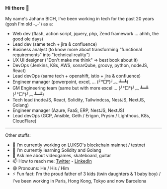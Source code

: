 ### Hi there 👋

My name's Johann BICH, I've been working in tech for the past 20 years (gosh I'm old -_-') as a:
- Web dev (flash, action script, jquery, php, Zend framework ... ahhh, the good ole days)
- Lead dev (same tech + jira & confluence)
- Business analyst (to know more about transforming "functional requirements" into "technical reality")
- UX UI designer ("Don't make me think" => best book about it)
- DevOps (Jenkins, K8s, AWS, sonarQube, groovy, python, nodeJS, React)
- Lead devOps (same tech + openshift, istio + jira & confluence)
- Engineer manager (powerpoint, excel, ... (╯°□°)╯︵ ┻━┻)
- GM Engineering team (same but with more excel ... (╯°□°)╯︵ ┻━┻ (╯°□°)╯︵ ┻━┻)
- Tech lead (nodeJS, React, Solidity, Tailwindcss, NestJS, NextJS, Golang)
- Engineer manager (Azure, FaaS, ERP, NestJS, NextJS)
- Lead devOps (GCP, Ansible, Geth / Erigon, Prysm / Lighthous, K8s, CloudFlare)
 
---

Other stuffs:
- 🔭 I’m currently working on LUKSO's blockchain mainnet / testnet
- 🌱 I’m currently learning Solidity and Golang
- 💬 Ask me about videogames, skateboard, guitar
- 📫 How to reach me: [Twitter](https://twitter.com/JohannKalote) - [LinkedIn](https://www.linkedin.com/in/johann-bich-67a52031/)
- 😄 Pronouns: He / His / Him
- ⚡ Fun fact: I'm the proud father of 3 kids (twin daughters & 1 baby boy) / I've been working in Paris, Hong Kong, Tokyo and now Barcelona
